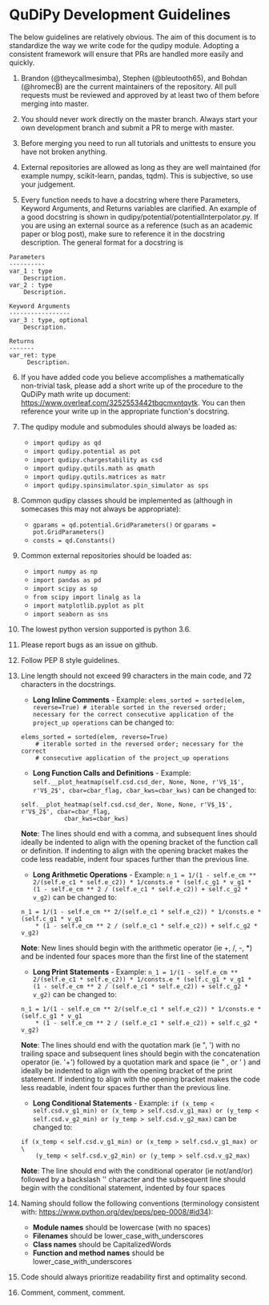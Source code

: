 # QuDiPy Development Guidelines

The below guidelines are relatively obvious. The aim of this document is to standardize the way we write code for the qudipy module. Adopting a consistent framework will ensure that PRs are handled more easily and quickly.

1. Brandon (@theycallmesimba), Stephen (@bleutooth65), and Bohdan (@hromecB) are the current maintainers of the repository. All pull requests must be reviewed and approved by at least two of them before merging into master.

2. You should never work directly on the master branch. Always start your own development branch and submit a PR to merge with master.

3. Before merging you need to run all tutorials and unittests to ensure you have not broken anything.

4. External repositories are allowed as long as they are well maintained (for example numpy, scikit-learn, pandas, tqdm). This is subjective, so use your judgement.

5. Every function needs to have a docstring where there Parameters, Keyword Arguments, and Returns variables are clarified. An example of a good docstring is shown in qudipy/potential/potentialInterpolator.py. If you are using an external source as a reference (such as an academic paper or blog post), make sure to reference it in the docstring description. The general format for a docstring is

```
Parameters
----------
var_1 : type
    Description.
var_2 : type
    Description.
   
Keyword Arguments
-----------------
var_3 : type, optional
    Description.
        
Returns
-------
var_ret: type
     Description. 
```

6. If you have added code you believe accomplishes a mathematically non-trivial task, please add a short write up of the procedure to the QuDiPy math write up document: https://www.overleaf.com/3252553442tbqcmxntqvtk. You can then reference your write up in the appropriate function's docstring.

7. The qudipy module and submodules should always be loaded as:
	* `import qudipy as qd`
	* `import qudipy.potential as pot`
	* `import qudipy.chargestability as csd`
	* `import qudipy.qutils.math as qmath`
	* `import qudipy.qutils.matrices as matr`
	* `import qudipy.spinsimulator.spin_simulator as sps`

8. Common qudipy classes should be implemented as (although in somecases this may not always be appropriate):
	* `gparams = qd.potential.GridParameters()` or `gparams = pot.GridParameters()`
	* `consts = qd.Constants()`

9. Common external repositories should be loaded as:
	* `import numpy as np`
	* `import pandas as pd`
	* `import scipy as sp`
	* `from scipy import linalg as la`
	* `import matplotlib.pyplot as plt`
	* `import seaborn as sns`

8. The lowest python version supported is python 3.6.

9. Please report bugs as an issue on github.

10. Follow PEP 8 style guidelines.

11. Line length should not exceed 99 characters in the main code, and 72 characters in the docstrings.
	* **Long Inline Comments** - Example: 
	`elems_sorted = sorted(elem, reverse=True) # iterable sorted in the reversed order; necessary for the correct consecutive application of the project_up operations`
	can be changed to:
	```
	elems_sorted = sorted(elem, reverse=True)
	    # iterable sorted in the reversed order; necessary for the correct 
	    # consecutive application of the project_up operations
	```
	* **Long Function Calls and Definitions** - Example: 
	`self.__plot_heatmap(self.csd.csd_der, None, None, r'V$_1$', r'V$_2$', cbar=cbar_flag, cbar_kws=cbar_kws)`
	can be changed to:
	```
	self.__plot_heatmap(self.csd.csd_der, None, None, r'V$_1$', r'V$_2$', cbar=cbar_flag, 
			    cbar_kws=cbar_kws)
	```

	**Note**: The lines should end with a comma, and subsequent lines should ideally be indented to align with the opening bracket of the function call or definition. If indenting to align with the opening bracket makes the code less readable, indent four spaces further than the previous line.
	* **Long Arithmetic Operations** - Example: 
	`n_1 = 1/(1 - self.e_cm ** 2/(self.e_c1 * self.e_c2)) * 1/consts.e * (self.c_g1 * v_g1 * (1 - self.e_cm ** 2 / (self.e_c1 * self.e_c2)) + self.c_g2 * v_g2)`
	can be changed to:
	```
	n_1 = 1/(1 - self.e_cm ** 2/(self.e_c1 * self.e_c2)) * 1/consts.e * (self.c_g1 * v_g1 
		* (1 - self.e_cm ** 2 / (self.e_c1 * self.e_c2)) + self.c_g2 * v_g2)
	```
	**Note**: New lines should begin with the arithmetic operator (ie +, /, -, *) and be indented four spaces more than the first line of the statement
	* **Long Print Statements** - Example: 
	`n_1 = 1/(1 - self.e_cm ** 2/(self.e_c1 * self.e_c2)) * 1/consts.e * (self.c_g1 * v_g1 * (1 - self.e_cm ** 2 / (self.e_c1 * self.e_c2)) + self.c_g2 * v_g2)`
	can be changed to:
	```
	n_1 = 1/(1 - self.e_cm ** 2/(self.e_c1 * self.e_c2)) * 1/consts.e * (self.c_g1 * v_g1 
		* (1 - self.e_cm ** 2 / (self.e_c1 * self.e_c2)) + self.c_g2 * v_g2)
	```
	**Note**: The lines should end with the quotation mark (ie ", ') with no trailing space and subsequent lines should begin with the concatenation operator (ie. '+') followed by a quotation mark and space (ie " , or ' ) and ideally be indented to align with the opening bracket of the print statement. If indenting to align with the opening bracket makes the code less readable, indent four spaces further than the previous line.
	* **Long Conditional Statements** - Example: 
	`if (x_temp < self.csd.v_g1_min) or (x_temp > self.csd.v_g1_max) or (y_temp < self.csd.v_g2_min) or (y_temp > self.csd.v_g2_max)`
	can be changed to:
	```
	if (x_temp < self.csd.v_g1_min) or (x_temp > self.csd.v_g1_max) or \
	    (y_temp < self.csd.v_g2_min) or (y_temp > self.csd.v_g2_max)
	```

	**Note**: The line should end with the conditional operator (ie not/and/or) followed by a backslash '\' character and the subsequent line should begin with the conditional statement, indented by four spaces

12. Naming should follow the following conventions (terminology consistent with: https://www.python.org/dev/peps/pep-0008/#id34):
	* **Module names** should be lowercase (with no spaces)
	* **Filenames** should be lower_case_with_underscores
	* **Class names** should be CapitalizedWords
	* **Function and method names** should be lower_case_with_underscores

13. Code should always prioritize readability first and optimality second.

14. Comment, comment, comment.

